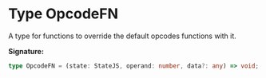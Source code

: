 
# Type OpcodeFN

A type for functions to override the default opcodes functions with it.

<b>Signature:</b>

```typescript
type OpcodeFN = (state: StateJS, operand: number, data?: any) => void;
```
